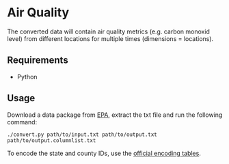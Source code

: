 Air Quality
===========

The converted data will contain air quality metrics (e.g. carbon monoxid level) from different locations for multiple times (dimensions = locations).

Requirements
------------
 - Python

Usage
-----
Download a data package from [EPA](http://www.epa.gov/ttn/airs/airsaqs/detaildata/downloadaqsdata.htm), extract the txt file and run the following command:

	./convert.py path/to/input.txt path/to/output.txt path/to/output.columnlist.txt

To encode the state and county IDs, use the [official encoding tables](http://www.itl.nist.gov/fipspubs/co-codes/states.txt).

